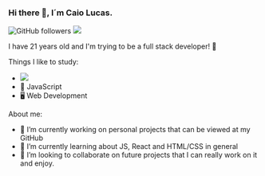 ### Hi there 👋, I´m Caio Lucas.

<img alt="GitHub followers" src="https://img.shields.io/github/followers/caiolucass?style=social"/>
<img src="https://img.shields.io/static/v1?label=gmail&color=red&style=sociale&logo=GMAIL"/>

I have 21 years old and I'm trying to be a full stack developer! 💜

Things I like to study:
- <img src="https://img.shields.io/static/v1?label=react&message=framework&color=blue&style=for-the-badge&logo=REACT"/>
- 📱 JavaScript
- 🖥 Web Development

About me:  
- 🔭 I’m currently working on personal projects that can be viewed at my GitHub
- 🌱 I’m currently learning about JS, React and HTML/CSS in general
- 👯 I’m looking to collaborate on future projects that I can really work on it and enjoy.

